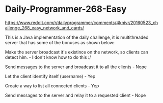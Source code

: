 # Daily-Programmer-268-Easy
https://www.reddit.com/r/dailyprogrammer/comments/4knivr/20160523_challenge_268_easy_network_and_cards/

This is a Java implementation of the daily challenge, it is multithreaded server that has some of the bonuses as shown below:

Make the server broadcast it's existince on the network, so clients can detect him. - I don't know how to do this :/

Send messages to the server and broadcast it to all the clients - Nope

Let the client identify itself (username) - Yep

Create a way to list all connected clients - Yep

Send messages to the server and relay it to a requested client - Nope

